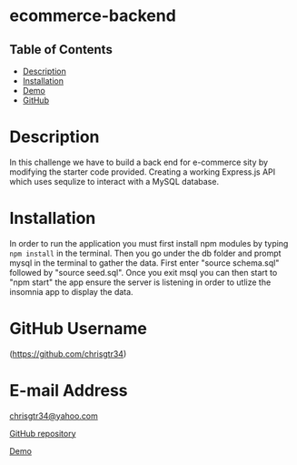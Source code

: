 # ecommerce-backend
 ## Table of Contents
  * [Description](#description)
  * [Installation](#installation)
  * [Demo](#demo)
  * [GitHub](#github)
  
  # Description
  In this challenge we have to build a back end for e-commerce sity by modifying the starter code provided. Creating a working Express.js API which uses sequlize to interact with a MySQL database.
  # Installation
  In order to run the application you must first install npm modules by typing `npm install` in the terminal. Then you go under the db folder and prompt mysql in the terminal to gather the data. First enter "source schema.sql" followed by "source seed.sql". Once you exit msql you can then start to "npm start" the app ensure the server is listening in order to utlize the insomnia app to display the data.

  # GitHub Username
 (https://github.com/chrisgtr34)


  # E-mail Address
  chrisgtr34@yahoo.com
 

[GitHub repository](https://github.com/chrisgtr34/ecommerce-backend)

[Demo](https://drive.google.com/file/d/1F8EVs6XG1tDzjmWHRKr5VEDzIT7YKxS-/view)